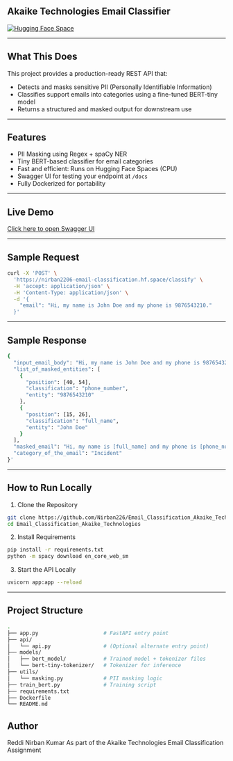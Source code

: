 ## Akaike Technologies Email Classifier

[![Hugging Face Space](https://img.shields.io/badge/Live%20Demo-Hugging%20Face-blue)](https://nirban2206-email-classification.hf.space/docs)

---

## What This Does

This project provides a production-ready REST API that:

- Detects and masks sensitive PII (Personally Identifiable Information)  
- Classifies support emails into categories using a fine-tuned BERT-tiny model  
- Returns a structured and masked output for downstream use

---

## Features

- PII Masking using Regex + spaCy NER  
- Tiny BERT-based classifier for email categories  
- Fast and efficient: Runs on Hugging Face Spaces (CPU)  
- Swagger UI for testing your endpoint at `/docs`  
- Fully Dockerized for portability

---

## Live Demo

[Click here to open Swagger UI](https://nirban2206-email-classification.hf.space/docs)

---

## Sample Request

```bash
curl -X 'POST' \
  'https://nirban2206-email-classification.hf.space/classify' \
  -H 'accept: application/json' \
  -H 'Content-Type: application/json' \
  -d '{
    "email": "Hi, my name is John Doe and my phone is 9876543210."
  }'
```
---

## Sample Response
```bash
{
  "input_email_body": "Hi, my name is John Doe and my phone is 9876543210.",
  "list_of_masked_entities": [
    {
      "position": [40, 54],
      "classification": "phone_number",
      "entity": "9876543210"
    },
    {
      "position": [15, 26],
      "classification": "full_name",
      "entity": "John Doe"
    }
  ],
  "masked_email": "Hi, my name is [full_name] and my phone is [phone_number].",
  "category_of_the_email": "Incident"
}'
```
---

## How to Run Locally

1. Clone the Repository
```bash
git clone https://github.com/Nirban226/Email_Classification_Akaike_Technologies.git
cd Email_Classification_Akaike_Technologies
```


2. Install Requirements
```bash
pip install -r requirements.txt
python -m spacy download en_core_web_sm
```

3. Start the API Locally
```bash
uvicorn app:app --reload
```
---
## Project Structure
```bash
.
├── app.py                     # FastAPI entry point
├── api/
│   └── api.py                 # (Optional alternate entry point)
├── models/
│   ├── bert_model/            # Trained model + tokenizer files
│   └── bert-tiny-tokenizer/   # Tokenizer for inference
├── utils/
│   └── masking.py             # PII masking logic
├── train_bert.py              # Training script
├── requirements.txt
├── Dockerfile
└── README.md
```

## Author

Reddi Nirban Kumar
As part of the Akaike Technologies Email Classification Assignment




